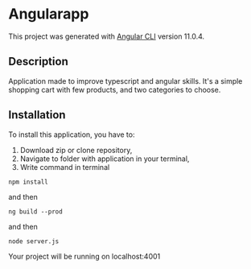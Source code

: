 # Angularapp

This project was generated with [Angular CLI](https://github.com/angular/angular-cli) version 11.0.4.

## Description

Application made to improve typescript and angular skills. It's a simple shopping cart with few products, and two categories to choose.

## Installation

To install this application, you have to:
1. Download zip or clone repository,
2. Navigate to folder with application in your terminal,
3. Write command in terminal
```
npm install
```
and then
```
ng build --prod
```
and then
```
node server.js
```
Your project will be running on localhost:4001
